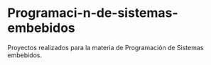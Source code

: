 # Programaci-n-de-sistemas-embebidos
Proyectos realizados para la materia de Programación de Sistemas embebidos.
